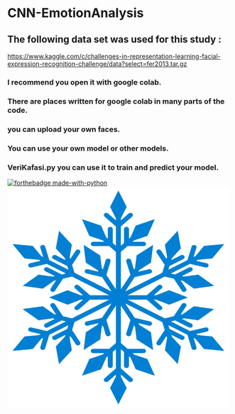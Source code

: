 # CNN-EmotionAnalysis

## The following data set was used for this study : 
https://www.kaggle.com/c/challenges-in-representation-learning-facial-expression-recognition-challenge/data?select=fer2013.tar.gz

### I recommend you open it with google colab.
### There are places written for google colab in many parts of the code.
### you can upload your own faces.
### You can use your own model or other models.
### VeriKafasi.py  you can use it to train and predict your model.
[![forthebadge made-with-python](http://ForTheBadge.com/images/badges/made-with-python.svg)](https://www.python.org/)
![](https://raw.githubusercontent.com/acervenky/animated-github-badges/master/assets/acbadge.gif)
